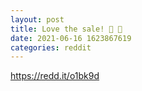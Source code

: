 ```yaml
--- 
layout: post 
title: Love the sale! 🍿 🎥 
date: 2021-06-16 1623867619 
categories: reddit 
--- 
```

https://redd.it/o1bk9d
